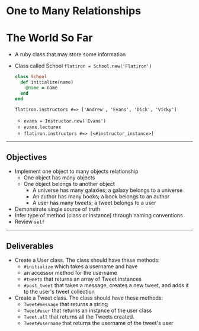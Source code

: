 # One to Many Relationships

# The World So Far

- A ruby class that may store some information
- Class called School
  `flatiron = School.new('Flatiron')`

  ```ruby
  class School
    def initialize(name)
      @name = name
    end
  end
  ```

  `flatiron.instructors #=> ['Andrew', 'Evans', 'Dick', 'Vicky']`

  - `evans = Instructor.new('Evans')`
  - `evans.lectures`
  - `flatiron.instructors #=> [<#instructor_instance>]`

---

## Objectives

- Implement one object to many objects relationship
  - One object has many objects
  - One object belongs to another object
    - A universe has many galaxies; a galaxy belongs to a universe
    - An author has many books; a book belongs to an author
    - A user has many tweets; a tweet belongs to a user
- Demonstrate single source of truth
- Infer type of method (class or instance) through naming conventions
- Review `self`

---

## Deliverables

- Create a User class. The class should have these methods:
  - `#initialize` which takes a username and have
  - an accessor method for the username
  - `#tweets` that returns an array of Tweet instances
  - `#post_tweet` that takes a message, creates a new tweet, and adds it to the user's tweet collection
- Create a Tweet class. The class should have these methods:
  - `Tweet#message` that returns a string
  - `Tweet#user` that returns an instance of the user class
  - `Tweet.all` that returns all the Tweets created.
  - `Tweet#username` that returns the username of the tweet's user
